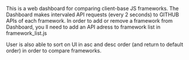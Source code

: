 This is a web dashboard for comparing client-base JS frameworks. The Dashboard makes intervaled API requests (every 2 seconds) to GITHUB APIs of each framework. In order to add or remove a framework from Dashboard, you ll need to add an API adress to framework list in framework_list.js

User is also able to sort on UI in asc and desc order (and return to default order) in order to compare frameworks.
